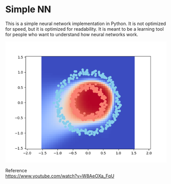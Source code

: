 # Simple NN


This is a simple neural network implementation in Python. It is not optimized for speed, but it is optimized for readability. It is meant to be a learning tool for people who want to understand how neural networks work.

![Neural Network](plots/plot_9900.png)

Reference  
https://www.youtube.com/watch?v=W8AeOXa_FqU